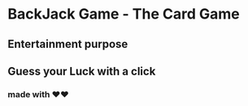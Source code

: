 # BackJack Game - The Card Game

## Entertainment purpose

## Guess your Luck with a click 
### made with ❤️❤️
